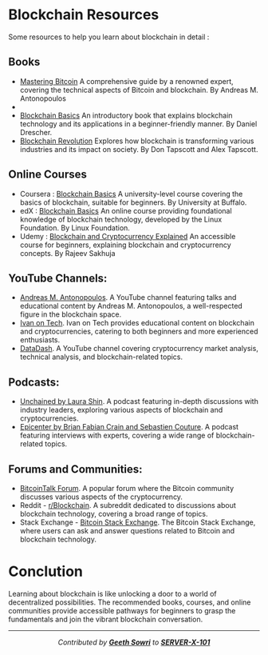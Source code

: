 # Blockchain Resources
Some resources to help you learn about blockchain in detail :
## Books
- [Mastering Bitcoin](https://unglueit-files.s3.amazonaws.com/ebf/05db7df4f31840f0a873d6ea14dcc28d.pdf) A comprehensive guide by a renowned expert, covering the technical aspects of Bitcoin and blockchain. By Andreas M. Antonopoulos <br>
- 
- [Blockchain Basics](https://app.scnu.edu.cn/iscnu/learning/block_chain/Blockchain%20basic.pdf) An introductory book that explains blockchain technology and its applications in a beginner-friendly manner. By Daniel Drescher. <br>
- [Blockchain Revolution](https://itig-iraq.iq/wp-content/uploads/2019/05/Blockchain_Revolution.pdf) Explores how blockchain is transforming various industries and its impact on society. By Don Tapscott and Alex Tapscott.
## Online Courses
- Coursera : [Blockchain Basics](https://www.coursera.org/learn/blockchain-basics) A university-level course covering the basics of blockchain, suitable for beginners. By University at Buffalo.
- edX : [Blockchain Basics](https://www.edx.org/learn/blockchain/the-linux-foundation-blockchain-understanding-its-uses-and-implications) An online course providing foundational knowledge of blockchain technology, developed by the Linux Foundation. By Linux Foundation.
- Udemy : [Blockchain and Cryptocurrency Explained](https://www.udemy.com/course/introduction-to-cryptocurrencies/) An accessible course for beginners, explaining blockchain and cryptocurrency concepts. By Rajeev Sakhuja
## YouTube Channels:
- [Andreas M. Antonopoulos](https://www.youtube.com/@aantonop/featured). A YouTube channel featuring talks and educational content by Andreas M. Antonopoulos, a well-respected figure in the blockchain space.
- [Ivan on Tech](https://www.youtube.com/@IvanOnTech). Ivan on Tech provides educational content on blockchain and cryptocurrencies, catering to both beginners and more experienced enthusiasts.
- [DataDash](https://www.youtube.com/@DataDash). A YouTube channel covering cryptocurrency market analysis, technical analysis, and blockchain-related topics.
## Podcasts:
- [Unchained by Laura Shin](https://www.youtube.com/@UnchainedCrypto/videos). A podcast featuring in-depth discussions with industry leaders, exploring various aspects of blockchain and cryptocurrencies.
- [Epicenter by Brian Fabian Crain and Sebastien Couture](https://www.youtube.com/@epicenterbtc/videos). A podcast featuring interviews with experts, covering a wide range of blockchain-related topics.
## Forums and Communities:
- [BitcoinTalk Forum](https://bitcointalk.org/). A popular forum where the Bitcoin community discusses various aspects of the cryptocurrency.
- Reddit - [r/Blockchain](https://www.reddit.com/r/CryptoCurrency/). A subreddit dedicated to discussions about blockchain technology, covering a broad range of topics.
- Stack Exchange - [Bitcoin Stack Exchange](https://bitcoin.stackexchange.com/). The Bitcoin Stack Exchange, where users can ask and answer questions related to Bitcoin and blockchain technology.
# Conclution
Learning about blockchain is like unlocking a door to a world of decentralized possibilities. The recommended books, courses, and online communities provide accessible pathways for beginners to grasp the fundamentals and join the vibrant blockchain conversation.


<div align="center">

---

*Contributed by <a href="https://github.com/geethsowri">**Geeth Sowri**</a> to <a href="https://github.com/SERVER-X-101">**SERVER-X-101**</a>*

</div>
